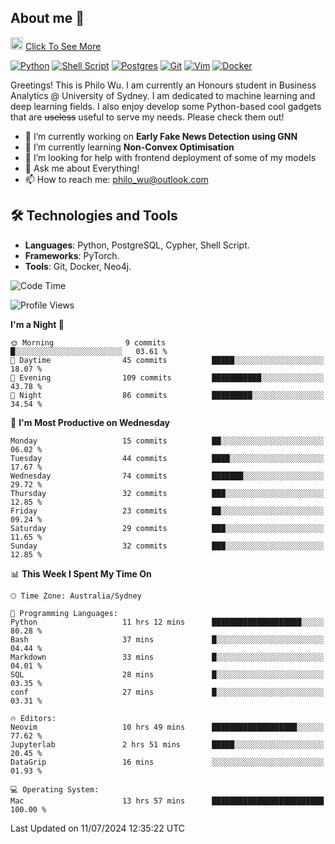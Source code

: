 ## About me 🤗

<a href="#"><img src="https://media.giphy.com/media/hvRJCLFzcasrR4ia7z/giphy.gif" width="20px" height="20px"></a> [Click To See More](https://codeboyphilo.github.io)

[![Python](https://img.shields.io/badge/python-3670A0?style=for-the-badge&logo=python&logoColor=ffdd54)](#)
[![Shell Script](https://img.shields.io/badge/shell_script-%23121011.svg?style=for-the-badge&logo=gnu-bash&logoColor=white)](#)
[![Postgres](https://img.shields.io/badge/postgres-%23316192.svg?style=for-the-badge&logo=postgresql&logoColor=white)](#)
[![Git](https://img.shields.io/badge/git-%23F05033.svg?style=for-the-badge&logo=git&logoColor=white)](#)
[![Vim](https://img.shields.io/badge/VIM-%2311AB00.svg?style=for-the-badge&logo=vim&logoColor=white)](#)
[![Docker](https://img.shields.io/badge/docker-%230db7ed.svg?style=for-the-badge&logo=docker&logoColor=white)](#)

Greetings! This is Philo Wu. I am currently an Honours student in Business Analytics \@ University of Sydney. I am dedicated to machine learning and deep learning fields. I also enjoy develop some Python-based cool gadgets that are ~~useless~~ useful to serve my needs. Please check them out!

- 🔭 I’m currently working on **Early Fake News Detection using GNN**
- 🌱 I’m currently learning **Non-Convex Optimisation**
- 🤔 I’m looking for help with frontend deployment of some of my models
- 💬 Ask me about Everything!
- 📫 How to reach me: philo_wu@outlook.com

## 🛠 Technologies and Tools
- **Languages**: Python, PostgreSQL, Cypher, Shell Script.
- **Frameworks**: PyTorch.
- **Tools**: Git, Docker, Neo4j.

<!--START_SECTION:waka-->
![Code Time](http://img.shields.io/badge/Code%20Time-312%20hrs%2041%20mins-blue)

![Profile Views](http://img.shields.io/badge/Profile%20Views-1-blue)

**I'm a Night 🦉** 

```text
🌞 Morning                9 commits           █░░░░░░░░░░░░░░░░░░░░░░░░   03.61 % 
🌆 Daytime                45 commits          █████░░░░░░░░░░░░░░░░░░░░   18.07 % 
🌃 Evening                109 commits         ███████████░░░░░░░░░░░░░░   43.78 % 
🌙 Night                  86 commits          █████████░░░░░░░░░░░░░░░░   34.54 % 
```
📅 **I'm Most Productive on Wednesday** 

```text
Monday                   15 commits          ██░░░░░░░░░░░░░░░░░░░░░░░   06.02 % 
Tuesday                  44 commits          ████░░░░░░░░░░░░░░░░░░░░░   17.67 % 
Wednesday                74 commits          ███████░░░░░░░░░░░░░░░░░░   29.72 % 
Thursday                 32 commits          ███░░░░░░░░░░░░░░░░░░░░░░   12.85 % 
Friday                   23 commits          ██░░░░░░░░░░░░░░░░░░░░░░░   09.24 % 
Saturday                 29 commits          ███░░░░░░░░░░░░░░░░░░░░░░   11.65 % 
Sunday                   32 commits          ███░░░░░░░░░░░░░░░░░░░░░░   12.85 % 
```


📊 **This Week I Spent My Time On** 

```text
🕑︎ Time Zone: Australia/Sydney

💬 Programming Languages: 
Python                   11 hrs 12 mins      ████████████████████░░░░░   80.28 % 
Bash                     37 mins             █░░░░░░░░░░░░░░░░░░░░░░░░   04.44 % 
Markdown                 33 mins             █░░░░░░░░░░░░░░░░░░░░░░░░   04.01 % 
SQL                      28 mins             █░░░░░░░░░░░░░░░░░░░░░░░░   03.35 % 
conf                     27 mins             █░░░░░░░░░░░░░░░░░░░░░░░░   03.31 % 

🔥 Editors: 
Neovim                   10 hrs 49 mins      ███████████████████░░░░░░   77.62 % 
Jupyterlab               2 hrs 51 mins       █████░░░░░░░░░░░░░░░░░░░░   20.45 % 
DataGrip                 16 mins             ░░░░░░░░░░░░░░░░░░░░░░░░░   01.93 % 

💻 Operating System: 
Mac                      13 hrs 57 mins      █████████████████████████   100.00 % 
```


 Last Updated on 11/07/2024 12:35:22 UTC
<!--END_SECTION:waka-->
